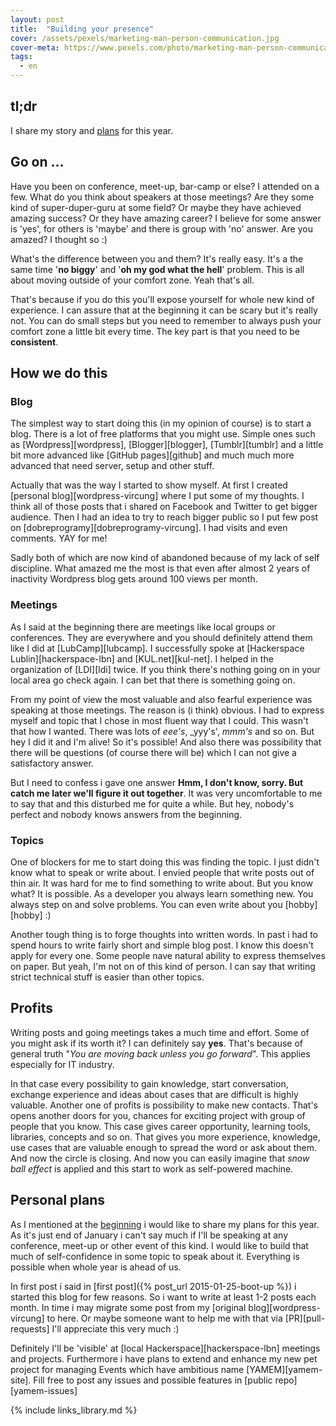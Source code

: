 ```yaml
---
layout: post
title:  "Building your presence"
cover: /assets/pexels/marketing-man-person-communication.jpg
cover-meta: https://www.pexels.com/photo/marketing-man-person-communication-362/
tags:
  - en
---
```


tl;dr
---

I share my story and [plans](#personal-plans) for this year.

<!-- more -->

Go on ...
---

Have you been on conference, meet-up, bar-camp or else? I attended on a few. What do you think about speakers at those meetings? Are they some kind of super-duper-guru at some field? Or maybe they have achieved amazing success? Or they have amazing career? I believe for some answer is 'yes', for others is 'maybe' and there is group with 'no' answer. Are you amazed? I thought so :)

What's the difference between you and them? It's really easy. It's a the same time '**no biggy**' and '**oh my god what the hell**' problem. This is all about moving outside of your comfort zone. Yeah that's all.

That's because if you do this you'll expose yourself for whole new kind of experience. I can assure that at the beginning it can be scary but it's really not. You can do small steps but you need to remember to always push your comfort zone a little bit every time. The key part is that you need to be **consistent**.

## How we do this

### Blog

The simplest way to start doing this (in my opinion of course) is to start a blog. There is a lot of free platforms that you might use. Simple ones such as [Wordpress][wordpress], [Blogger][blogger], [Tumblr][tumblr] and a little bit more advanced like [GitHub pages][github] and much much more advanced that need server, setup and other stuff.

Actually that was the way I started to show myself. At first I created [personal blog][wordpress-vircung] where I put some of my thoughts. I think all of those posts that i shared on Facebook and Twitter to get bigger audience. Then I had an idea to try to reach bigger public so I put few post on [dobreprogramy][dobreprogramy-vircung]. I had visits and even comments. YAY for me!

Sadly both of which are now kind of abandoned because of my lack of self discipline. What amazed me the most is that even after almost 2 years of inactivity Wordpress blog gets around 100 views per month.

### Meetings

As I said at the beginning there are meetings like local groups or conferences. They are everywhere and you should definitely attend them like I did at [LubCamp][lubcamp]. I successfully spoke at [Hackerspace Lublin][hackerspace-lbn] and [KUL.net][kul-net]. I helped in the organization of [LDI][ldi] twice. If you think there's nothing going on in your local area go check again. I can bet that there is something going on.

From my point of view the most valuable and also fearful experience was speaking at those meetings. The reason is (i think) obvious. I had to express myself and topic that I chose in most fluent way that I could. This wasn't that how I wanted. There was lots of _eee's_, _yyy's', _mmm's_ and so on. But hey I did it and I'm alive! So it's possible! And also there was possibility that there will be questions (of course there will be) which I can not give a satisfactory answer.

But I need to confess i gave one answer **Hmm, I don't know, sorry. But catch me later we'll figure it out together**. It was very uncomfortable to me to say that and this disturbed me for quite a while. But hey, nobody's perfect and nobody knows answers from the beginning.

### Topics

One of blockers for me to start doing this was finding the topic. I just didn't know what to speak or write about. I envied people that write posts out of thin air. It was hard for me to find something to write about. But you know what? It is possible. As a developer you always learn something new. You always step on and solve problems. You can even write about you [hobby][hobby] :)

Another tough thing is to forge thoughts into written words. In past i had to spend hours to write fairly short and simple blog post. I know this doesn't apply for every one. Some people nave natural ability to express themselves on paper. But yeah, I'm not on of this kind of person. I can say that writing strict technical stuff is easier than other topics.

## Profits

Writing posts and going meetings takes a much time and effort. Some of you might ask if its worth it? I can definitely say **yes**. That's because of general truth "_You are moving back unless you go forward_". This applies especially for IT industry.

In that case every possibility to gain knowledge, start conversation, exchange experience and ideas about cases that are difficult is highly valuable. Another one of profits is possibility to make new contacts. That's opens another doors for you, chances for exciting project with group of people that you know. This case gives career opportunity, learning tools, libraries, concepts and so on. That gives you more experience, knowledge, use cases that are valuable enough to spread the word or ask about them. And now the circle is closing. And now you can easily imagine that _snow ball effect_ is applied and this start to work as self-powered machine.

## Personal plans

As I mentioned at the [beginning](#tldr) i would like to share my plans for this year. As it's just end of January i can't say much if I'll be speaking at any conference, meet-up or other event of this kind. I would like to build that much of self-confidence in some topic to speak about it. Everything is possible when whole year is ahead of us.

In first post i said in [first post]({% post_url 2015-01-25-boot-up %}) i started this blog for few reasons. So i want to write at least 1-2 posts each month. In time i may migrate some post from my [original blog][wordpress-vircung] to here. Or maybe someone want to help me with that via [PR][pull-requests] I'll appreciate this very much :)

Definitely I'll be 'visible' at [local Hackerspace][hackerspace-lbn] meetings and projects. Furthermore i have plans to extend and enhance my new pet project for managing Events which have ambitious name [YAMEM][yamem-site]. Fill free to post any issues and possible features in [public repo][yamem-issues]

{% include links_library.md %}
